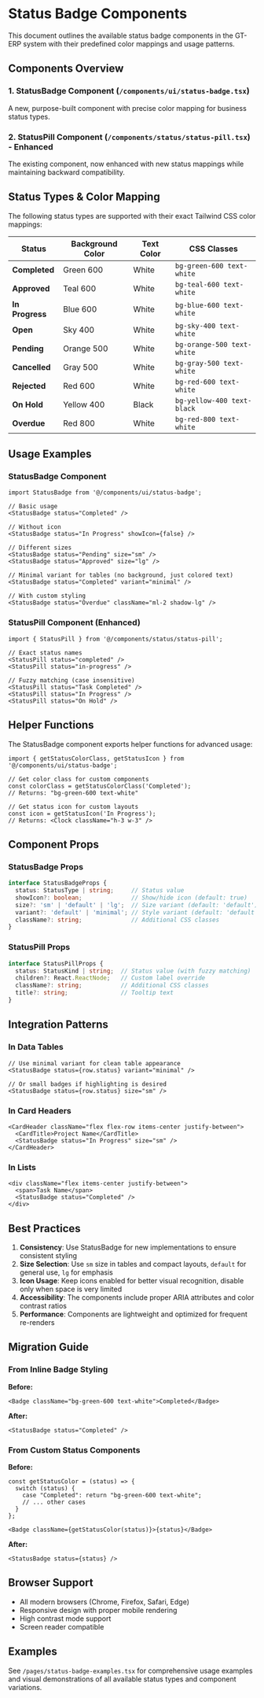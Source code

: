 # Status Badge Components

This document outlines the available status badge components in the GT-ERP system with their predefined color mappings and usage patterns.

## Components Overview

### 1. StatusBadge Component (`/components/ui/status-badge.tsx`)
A new, purpose-built component with precise color mapping for business status types.

### 2. StatusPill Component (`/components/status/status-pill.tsx`) - Enhanced
The existing component, now enhanced with new status mappings while maintaining backward compatibility.

## Status Types & Color Mapping

The following status types are supported with their exact Tailwind CSS color mappings:

| Status | Background Color | Text Color | CSS Classes |
|--------|------------------|------------|-------------|
| **Completed** | Green 600 | White | `bg-green-600 text-white` |
| **Approved** | Teal 600 | White | `bg-teal-600 text-white` |
| **In Progress** | Blue 600 | White | `bg-blue-600 text-white` |
| **Open** | Sky 400 | White | `bg-sky-400 text-white` |
| **Pending** | Orange 500 | White | `bg-orange-500 text-white` |
| **Cancelled** | Gray 500 | White | `bg-gray-500 text-white` |
| **Rejected** | Red 600 | White | `bg-red-600 text-white` |
| **On Hold** | Yellow 400 | Black | `bg-yellow-400 text-black` |
| **Overdue** | Red 800 | White | `bg-red-800 text-white` |

## Usage Examples

### StatusBadge Component

```tsx
import StatusBadge from '@/components/ui/status-badge';

// Basic usage
<StatusBadge status="Completed" />

// Without icon
<StatusBadge status="In Progress" showIcon={false} />

// Different sizes
<StatusBadge status="Pending" size="sm" />
<StatusBadge status="Approved" size="lg" />

// Minimal variant for tables (no background, just colored text)
<StatusBadge status="Completed" variant="minimal" />

// With custom styling
<StatusBadge status="Overdue" className="ml-2 shadow-lg" />
```

### StatusPill Component (Enhanced)

```tsx
import { StatusPill } from '@/components/status/status-pill';

// Exact status names
<StatusPill status="completed" />
<StatusPill status="in-progress" />

// Fuzzy matching (case insensitive)
<StatusPill status="Task Completed" />
<StatusPill status="In Progress" />
<StatusPill status="On Hold" />
```

## Helper Functions

The StatusBadge component exports helper functions for advanced usage:

```tsx
import { getStatusColorClass, getStatusIcon } from '@/components/ui/status-badge';

// Get color class for custom components
const colorClass = getStatusColorClass('Completed');
// Returns: "bg-green-600 text-white"

// Get status icon for custom layouts
const icon = getStatusIcon('In Progress');
// Returns: <Clock className="h-3 w-3" />
```

## Component Props

### StatusBadge Props

```typescript
interface StatusBadgeProps {
  status: StatusType | string;     // Status value
  showIcon?: boolean;              // Show/hide icon (default: true)
  size?: 'sm' | 'default' | 'lg';  // Size variant (default: 'default')
  variant?: 'default' | 'minimal'; // Style variant (default: 'default')
  className?: string;              // Additional CSS classes
}
```

### StatusPill Props

```typescript
interface StatusPillProps {
  status: StatusKind | string;  // Status value (with fuzzy matching)
  children?: React.ReactNode;   // Custom label override
  className?: string;           // Additional CSS classes
  title?: string;               // Tooltip text
}
```

## Integration Patterns

### In Data Tables

```tsx
// Use minimal variant for clean table appearance
<StatusBadge status={row.status} variant="minimal" />

// Or small badges if highlighting is desired
<StatusBadge status={row.status} size="sm" />
```

### In Card Headers

```tsx
<CardHeader className="flex flex-row items-center justify-between">
  <CardTitle>Project Name</CardTitle>
  <StatusBadge status="In Progress" size="sm" />
</CardHeader>
```

### In Lists

```tsx
<div className="flex items-center justify-between">
  <span>Task Name</span>
  <StatusBadge status="Completed" />
</div>
```

## Best Practices

1. **Consistency**: Use StatusBadge for new implementations to ensure consistent styling
2. **Size Selection**: Use `sm` size in tables and compact layouts, `default` for general use, `lg` for emphasis
3. **Icon Usage**: Keep icons enabled for better visual recognition, disable only when space is very limited
4. **Accessibility**: The components include proper ARIA attributes and color contrast ratios
5. **Performance**: Components are lightweight and optimized for frequent re-renders

## Migration Guide

### From Inline Badge Styling

**Before:**
```tsx
<Badge className="bg-green-600 text-white">Completed</Badge>
```

**After:**
```tsx
<StatusBadge status="Completed" />
```

### From Custom Status Components

**Before:**
```tsx
const getStatusColor = (status) => {
  switch (status) {
    case "Completed": return "bg-green-600 text-white";
    // ... other cases
  }
};

<Badge className={getStatusColor(status)}>{status}</Badge>
```

**After:**
```tsx
<StatusBadge status={status} />
```

## Browser Support

- All modern browsers (Chrome, Firefox, Safari, Edge)
- Responsive design with proper mobile rendering
- High contrast mode support
- Screen reader compatible

## Examples

See `/pages/status-badge-examples.tsx` for comprehensive usage examples and visual demonstrations of all available status types and component variations.